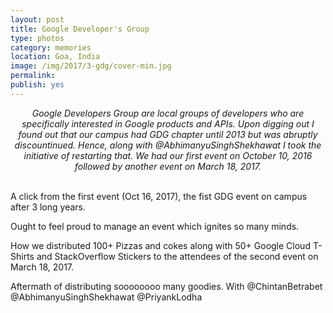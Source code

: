 ```yaml
---
layout: post
title: Google Developer's Group
type: photos
category: memories
location: Goa, India
image: /img/2017/3-gdg/cover-min.jpg 
permalink: 
publish: yes
---
```

<!-- http://compressjpeg.com -->
<!-- http://compressimage.toolur.com/ 1024, 400-->
<center>
<i>
Google Developers Group are local groups of developers who are specifically interested in Google products and APIs. Upon digging out I found out that our campus had GDG chapter until 2013 but was abruptly discountinued. Hence, along with @AbhimanyuSinghShekhawat I took the initiative of restarting that. We had our first event on October 10, 2016 followed by another event on March 18, 2017. 
</i>
</center>
<br>
<p class="center"><img src="{{site.baseurl}}/img/2017/3-gdg/cover.jpg" alt="">A click from the first event (Oct 16, 2017), the fist GDG event on campus after 3 long years.</p>

<p class="center"><img src="{{site.baseurl}}/img/2017/3-gdg/1.jpg" alt="">Ought to feel proud to manage an event which ignites so many minds.</p>

<p class="center"><img src="{{site.baseurl}}/img/2017/3-gdg/2.jpg" alt="">How we distributed 100+ Pizzas and cokes along with 50+ Google Cloud T-Shirts and StackOverflow Stickers to the attendees of the second event on March 18, 2017.</p>

<p class="center"><img src="{{site.baseurl}}/img/2017/3-gdg/3.jpg" alt="">Aftermath of distributing soooooooo many goodies. With @ChintanBetrabet @AbhimanyuSinghShekhawat @PriyankLodha</p>



